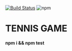 [![Build Status](https://travis-ci.org/wooltar/game.svg?branch=master)](https://travis-ci.org/wooltar/game)
![npm](https://img.shields.io/npm/v/npm.svg)

# TENNIS GAME

#### npm i && npm test